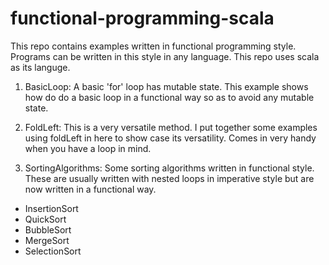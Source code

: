 # functional-programming-scala

This repo contains examples written in functional programming style. Programs can be written in this style in any 
language. This repo uses scala as its languge.
 
 
1. BasicLoop: A basic 'for' loop has mutable state. This example shows how do do a basic loop in a functional 
   way so as to avoid any mutable state. 
   
2. FoldLeft: This is a very versatile method. I put together some examples using foldLeft in here to show case its 
   versatility. Comes in very handy when you have a loop in mind.

3. SortingAlgorithms: Some sorting algorithms written in functional style. These are usually written with nested loops 
   in imperative style but are now written in a functional way.  
  * InsertionSort
  * QuickSort
  * BubbleSort
  * MergeSort
  * SelectionSort